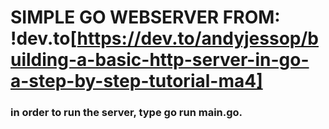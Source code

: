 # SIMPLE GO WEBSERVER FROM: !dev.to[https://dev.to/andyjessop/building-a-basic-http-server-in-go-a-step-by-step-tutorial-ma4]


### in order to run the server, type go run main.go. 
